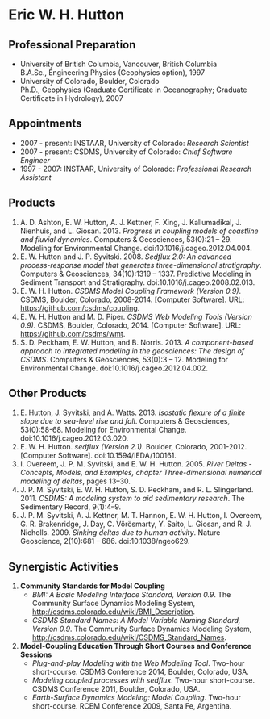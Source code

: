 # Eric W. H. Hutton

## Professional Preparation

*   University of British Columbia, Vancouver, British Columbia  
    B.A.Sc., Engineering Physics (Geophysics option), 1997
*   University of Colorado, Boulder, Colorado  
    Ph.D., Geophysics (Graduate Certificate in Oceanography; Graduate
    Certificate in Hydrology), 2007

## Appointments

*   2007 - present: INSTAAR, University of Colorado: *Research Scientist*
*   2007 - present: CSDMS, University of Colorado: *Chief Software Engineer*
*   1997 - 2007: INSTAAR, University of Colorado: *Professional Research Assistant*

## Products

1.  A. D. Ashton, E. W. Hutton, A. J. Kettner, F. Xing, J. Kallumadikal, J.
    Nienhuis, and L. Giosan. 2013. *Progress in coupling models of coastline and
    fluvial dynamics*. Computers & Geosciences, 53(0):21 – 29. Modeling for
    Environmental Change. doi:10.1016/j.cageo.2012.04.004.
1.  E. W. Hutton and J. P. Syvitski. 2008. *Sedflux 2.0: An advanced
    process-response model that generates three-dimensional stratigraphy*.
    Computers & Geosciences, 34(10):1319 – 1337. Predictive Modeling in
    Sediment Transport and Stratigraphy. doi:10.1016/j.cageo.2008.02.013.
1.  E. W. H. Hutton.  *CSDMS Model Coupling Framework (Version 0.9)*.  CSDMS,
    Boulder, Colorado, 2008-2014. [Computer Software].
    URL: https://github.com/csdms/coupling.
1.  E. W. H. Hutton and M. D. Piper.  *CSDMS Web Modeling Tools (Version 0.9)*.
    CSDMS, Boulder, Colorado, 2014. [Computer Software].
    URL: https://github.com/csdms/wmt.
1.  S. D. Peckham, E. W. Hutton, and B. Norris. 2013. *A component-based
    approach to integrated modeling in the geosciences: The design of CSDMS*.
    Computers & Geosciences, 53(0):3 – 12. Modeling for Environmental Change.
    doi:10.1016/j.cageo.2012.04.002.

## Other Products

1.  E. Hutton, J. Syvitski, and A. Watts.  2013.  *Isostatic flexure of a
    finite slope due to sea-level rise and fall*.  Computers & Geosciences,
    53(0):58-68.  Modeling for Environmental Change.
    doi:10.1016/j.cageo.2012.03.020.
1.  E. W. H. Hutton. *sedflux (Version 2.1)*. Boulder, Colorado, 2001-2012.
    [Computer Software]. doi:10.1594/IEDA/100161.
1.  I. Overeem, J. P. M. Syvitski, and E. W. H. Hutton.  2005.  *River Deltas -
    Concepts, Models, and Examples, chapter Three-dimensional numerical
    modeling of deltas*, pages 13–30.
1.  J. P. M. Syvitski, E. W. H. Hutton, S. D. Peckham, and R. L.
    Slingerland.  2011. *CSDMS: A modeling system to aid sedimentary research*.
    The Sedimentary Record, 9(1):4–9.
1.  J. P. M. Syvitski, A. J. Kettner, M. T. Hannon, E. W. H. Hutton, I.
    Overeem, G. R. Brakenridge, J. Day, C. Vörösmarty, Y. Saito, L. Giosan, and
    R. J. Nicholls.  2009.  *Sinking deltas due to human activity*. Nature
    Geoscience, 2(10):681 – 686. doi:10.1038/ngeo629.

## Synergistic Activities

1.  **Community Standards for Model Coupling**
    *   *BMI: A Basic Modeling Interface Standard, Version 0.9*. The Community
        Surface Dynamics Modeling System,
        http://csdms.colorado.edu/wiki/BMI_Description.
    *   *CSDMS Standard Names: A Model Variable Naming Standard, Version
        0.9*. The Community Surface Dynamics Modeling System,
        http://csdms.colorado.edu/wiki/CSDMS_Standard_Names.
2.  **Model-Coupling Education Through Short Courses and Conference Sessions**
    *   *Plug-and-play Modeling with the Web Modeling Tool*. Two-hour short-course.
        CSDMS Conference 2014, Boulder, Colorado, USA.
    *   *Modeling coupled processes with sedflux*. Two-hour short-course. CSDMS
        Conference 2011, Boulder, Colorado, USA.
    *   *Earth-Surface Dynamics Modeling: Model Coupling*.  Two-hour short-course.
        RCEM Conference 2009, Santa Fe, Argentina.
